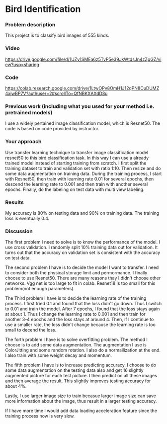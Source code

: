 # Bird Identification  
### Problem description 
This project is to classify bird images of 555 kinds.

### Video
https://drive.google.com/file/d/1UZy1SMEa6z5TvP5e39JkWtdsJn4zZgGZ/view?usp=sharing
### Code
https://colab.research.google.com/drive/1LtwOPv8OmH1J12qPN8CuDUMZ4xjwBP7V?authuser=2#scrollTo=QfNBKXAXdD8u
### Previous work (including what you used for your method i.e. pretrained models)  
I use a widely pertained image classification model, which is Resnet50.
The code is based on code provided by instructor.
### Your approach  
Use transfer learning technique to transfer image classification model resnet50 to this bird classification task. In this way I can use a already trained model instead of starting training from scratch. I first split the training dataset to train and validation set with ratio 1:10. Then resize and do some data augmentation on training data. During the training process, I start with Resnet50, then train with learning rate 0.01 for several epochs, then descend the learning rate to 0.001 and then train with another several epochs. Finally, do the labeling on test data with multi view labeling.
### Results  
My accuracy is 80% on testing data and 90% on training data. The training loss is eventually 0.4.
### Discussion  
The first problem I need to solve is to know the performance of the model. I use cross validation. I randomly split 10% training data out for validation. It turns out that the accuracy on validation set is consistent with the accuracy on test data.

The second problem I have is to decide the model I want to transfer. I need to consider both the physical storage limit and permormance. I finally choose to use Resnet50. There are many reasons thay I didn't choose other networks. Vgg net is too large to fit in colab. Resnet18 is too small for this problem(not enough parameters).

The Third problem I have is to decide the learning rate of the training process. I first tried 0.1 and found that the loss didn't go down. Thus I switch to 0.01 and train the model. After 7 epochs, I found that the loss stays again at about 1. Thus I change the learning rate to 0.001 and then train for another 3-4 epochs and the loss stays at around 4. Then, if I continue to use a smaller rate, the loss didn't change because the learning rate is too small to decend the loss.

The forth problem I have is to solve overfitting problem. The method I choose is to add some data augmentation. The augmentation I use is ColorJitting and some random rotation. I also do a normailization at the end. I also train with some weight decay and momentum.

The fifth problem I have is to increase predicting accuracy. I choose to do some data augmentation on the testing data also and get 16 slightly augmented picture for each test picture. I then predict on all these images and then average the result. This slightly improves testing accuracy for about 4%.

Lastly, I use larger image size to train becasue larger image size can save more information about the image, thus result in a larger testing accuracy.

If I have more time I would add data loading acceleration feature since the training process now is very slow.
